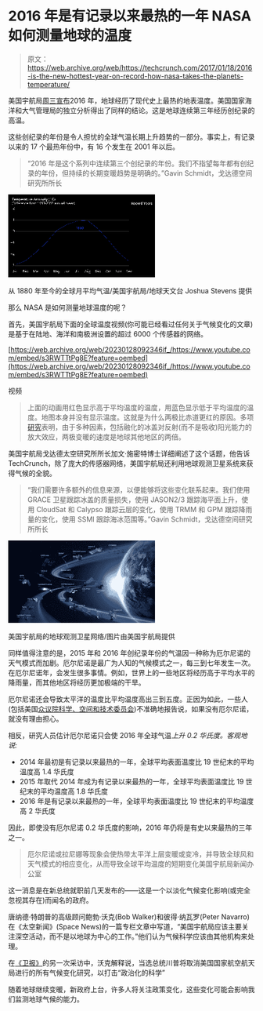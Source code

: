 # 2016 年是有记录以来最热的一年 NASA 如何测量地球的温度 

> 原文：<https://web.archive.org/web/https://techcrunch.com/2017/01/18/2016-is-the-new-hottest-year-on-record-how-nasa-takes-the-planets-temperature/>

美国宇航局[周三宣布](https://web.archive.org/web/20230128092346/https://www.nasa.gov/press-release/nasa-noaa-data-show-2016-warmest-year-on-record-globally)2016 年，地球经历了现代史上最热的地表温度。美国国家海洋和大气管理局的独立分析得出了同样的结论。这是地球连续第三年经历创纪录的高温。

这些创纪录的年份是令人担忧的全球气温长期上升趋势的一部分。事实上，有记录以来的 17 个最热年份中，有 16 个发生在 2001 年以后。

> “2016 年是这个系列中连续第三个创纪录的年份。我们不指望每年都有创纪录的年份，但持续的长期变暖趋势是明确的。”Gavin Schmidt，戈达德空间研究所所长

![Monthly global temperature averages from 1880 to present day / Courtesy of NASA/Joshua Stevens, Earth Observatory](img/ff270a79249ab89e3a100d1412234aae.png)

从 1880 年至今的全球月平均气温/美国宇航局/地球天文台 Joshua Stevens 提供

那么 NASA 是如何测量地球温度的呢？

首先，美国宇航局下面的全球温度视频(你可能已经看过任何关于气候变化的文章)是基于在陆地、海洋和南极洲设置的超过 6000 个传感器的网络。

[https://web.archive.org/web/20230128092346if_/https://www.youtube.com/embed/s3RWTTtPg8E?feature=oembed](https://web.archive.org/web/20230128092346if_/https://www.youtube.com/embed/s3RWTTtPg8E?feature=oembed)

视频

> 上面的动画用红色显示高于平均温度的温度，用蓝色显示低于平均温度的温度。地图本身并没有显示温度。这就是为什么两极比赤道更红的原因。多项[研究](https://web.archive.org/web/20230128092346/http://www.npr.org/2014/12/18/371438087/arctic-is-warming-twice-as-fast-as-world-average)表明，由于多种因素，包括融化的冰盖对反射(而不是吸收)阳光能力的放大效应，两极变暖的速度是地球其他地区的两倍。

美国宇航局戈达德太空研究所所长加文·施密特博士详细阐述了这个话题，他告诉 TechCrunch，除了庞大的传感器网络，美国宇航局还利用地球观测卫星系统来获得气候的全貌。

> “我们需要许多额外的信息来源，以便能够将这些变化联系起来。我们使用 GRACE 卫星跟踪冰盖的质量损失，使用 JASON2/3 跟踪海平面上升，使用 CloudSat 和 Calypso 跟踪云层的变化，使用 TRMM 和 GPM 跟踪降雨量的变化，使用 SSMI 跟踪海冰范围等。”Gavin Schmidt，戈达德空间研究所所长

![NASA’s network of Earth Observing Satellites / Image courtesy of NASA](img/a761555aa5d342b5cb590e8e7d670dae.png)

美国宇航局的地球观测卫星网络/图片由美国宇航局提供

同样值得注意的是，2015 年和 2016 年创纪录年份的气温因一种称为厄尔尼诺的天气模式而加剧。厄尔尼诺是最广为人知的气候模式之一，每三到七年发生一次。在厄尔尼诺年，会发生很多事情。例如，世界上的一些地区将经历高于平均水平的降雨量，而其他地区将经历更加极端的干旱。

厄尔尼诺还会导致太平洋的温度比平均温度高出三到五度。正因为如此，一些人(包括美国[众议院科学、空间和技术委员会](https://web.archive.org/web/20230128092346/https://twitter.com/HouseScience/status/804402881982066688))不准确地报告说，如果没有厄尔尼诺，就没有理由担心。

相反，研究人员估计厄尔尼诺只会使 2016 年全球气温*上升 0.2 华氏度。客观地说:*

*   2014 年最初是有记录以来最热的一年，全球平均表面温度比 19 世纪末的平均温度高 1.4 华氏度
*   2015 年取代 2014 年成为有记录以来最热的一年，全球平均表面温度比 19 世纪末的平均温度高 1.8 华氏度
*   2016 年是有记录以来最热的一年，全球平均表面温度比 19 世纪末的平均温度高 2 华氏度

因此，即使没有厄尔尼诺 0.2 华氏度的影响，2016 年仍将是有史以来最热的三年之一。

> 厄尔尼诺或拉尼娜等现象会使热带太平洋上层变暖或变冷，并导致全球风和天气模式的相应变化，从而导致全球平均温度的短期变化美国宇航局新闻办公室

这一消息是在新总统就职前几天发布的——这是一个以淡化气候变化影响(或完全忽视其存在)而闻名的政府。

唐纳德·特朗普的高级顾问鲍勃·沃克(Bob Walker)和彼得·纳瓦罗(Peter Navarro)在《太空新闻》(Space News)的一篇专栏文章中写道，“美国宇航局应该主要关注深空活动，而不是以地球为中心的工作。”他们认为气候科学应该由其他机构来处理。

在[《卫报》](https://web.archive.org/web/20230128092346/https://www.theguardian.com/environment/2016/nov/22/nasa-earth-donald-trump-eliminate-climate-change-research)的另一次采访中，沃克解释说，当选总统川普将取消美国国家航空航天局进行的所有气候变化研究，以打击“政治化的科学”

随着地球继续变暖，新政府上台，许多人将关注政策变化，这些变化可能会影响我们监测地球气候的能力。